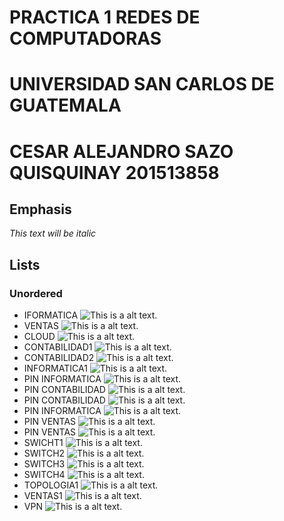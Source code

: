 # PRACTICA 1 REDES DE COMPUTADORAS
# UNIVERSIDAD SAN CARLOS DE GUATEMALA
# CESAR ALEJANDRO SAZO QUISQUINAY 201513858


## Emphasis

*This text will be italic*  


## Lists

### Unordered

* IFORMATICA
![This is a alt text.](/Imagenes/Informatica2.PNG "IFORMATICA")
* VENTAS
![This is a alt text.](/Imagenes/Ventas2.PNG "VENTAS")
* CLOUD
![This is a alt text.](/Imagenes/cloud.PNG "CLOUD")
* CONTABILIDAD1
![This is a alt text.](/Imagenes/contabilidad1.PNG "CONTABILIDAD")
* CONTABILIDAD2
![This is a alt text.](/Imagenes/contabilidad2.PNG "CONTABILIDAD")
* INFORMATICA1
![This is a alt text.](/Imagenes/informatica1.PNG "This is a sample image.")
* PIN INFORMATICA
![This is a alt text.](/Imagenes/pinfinfo2-info1.PNG "This is a sample image.")
* PIN CONTABILIDAD
![This is a alt text.](/Imagenes/pingconta1-conta2.PNG "This is a sample image.")
* PIN CONTABILIDAD
![This is a alt text.](/Imagenes/pingconta2-conta1.PNG "This is a sample image.")
* PIN INFORMATICA
![This is a alt text.](/Imagenes/pinginfo1-info2.PNG "This is a sample image.")
* PIN VENTAS
![This is a alt text.](/Imagenes/pingventas1-ventas2.PNG "This is a sample image.")
* PIN VENTAS
![This is a alt text.](/Imagenes/pingventas2-ventas1.PNG "This is a sample image.")
* SWICHT1
![This is a alt text.](/Imagenes/switch1.PNG "This is a sample image.")
* SWITCH2
![This is a alt text.](/Imagenes/switch2.PNG "This is a sample image.")
* SWITCH3
![This is a alt text.](/Imagenes/switch3.PNG "This is a sample image.")
* SWITCH4
![This is a alt text.](/Imagenes/switch4.PNG "This is a sample image.")
* TOPOLOGIA1
![This is a alt text.](/Imagenes/topologia1.PNG "This is a sample image.")
* VENTAS1
![This is a alt text.](/Imagenes/ventas1.PNG "This is a sample image.")
* VPN
![This is a alt text.](/Imagenes/vpn.PNG "This is a sample image.")
